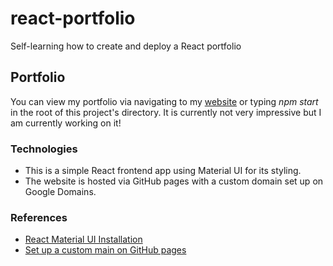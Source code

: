 # react-portfolio

Self-learning how to create and deploy a React portfolio

## Portfolio

You can view my portfolio via navigating to my <a href="https://kaifsindhi.com/">website</a> or typing <i>npm start</i> in the root of this project's directory. It is currently not very impressive but I am currently working on it!

### Technologies
<ul>
  <li>
  This is a simple React frontend app using Material UI for its styling.
  </li>
  <li>
  The website is hosted via GitHub pages with a custom domain set up on Google Domains. 
  </li>
</ul>

### References
<ul>
  <li>
    <a href="https://mui.com/material-ui/getting-started/installation/#main-content">
    React Material UI Installation
    </a>
  </li>
  <li>
    <a href="https://gist.github.com/ChrisTollefson/a3af6d902a74a0afd1c2d79aadc9bb3f#hyperlinks">
    Set up a custom main on GitHub pages
    </a>
  </li> 
</ul>
